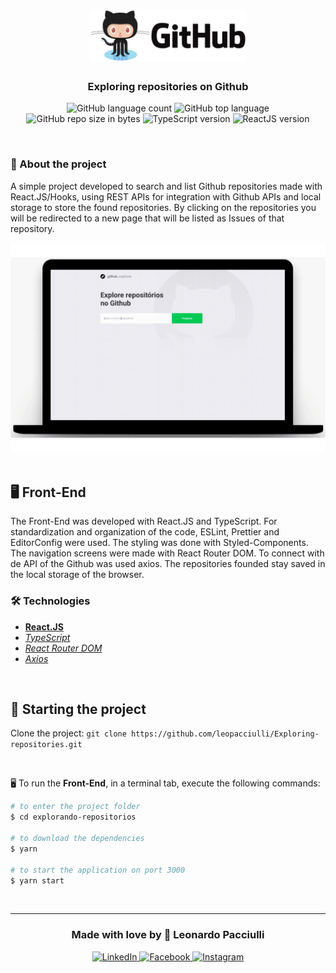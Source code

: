 <h1 align="center">
  <img alt="GoStack" src="./src/assets/github.png" width="250px" />
</h1>

<h3 align="center">
  Exploring repositories on Github
</h3>

<p align="center">
  <img alt="GitHub language count" src="https://img.shields.io/github/languages/count/leopacciulli/Explorando-repositorios?color=yellow">

  <img alt="GitHub top language" src="https://img.shields.io/github/languages/top/leopacciulli/Explorando-repositorios?color=yellow">

  <img alt="GitHub repo size in bytes" src="https://img.shields.io/github/repo-size/leopacciulli/Explorando-repositorios?color=yellow">

  <img alt="TypeScript version" src="https://img.shields.io/badge/TypeScript-v3.8.3-007acc?style=flat&logoColor=007acc&logo=typescript">

  <img alt="ReactJS version" src="https://img.shields.io/badge/React.JS-v16.13.1-60dafb?style=flat&logoColor=60dafb&logo=react">
</p>

<br>

### 📝 About the project
A simple project developed to search and list Github repositories made with React.JS/Hooks, using REST APIs for integration with Github APIs and local storage to store the found repositories. By clicking on the repositories you will be redirected to a new page that will be listed as Issues of that repository.

<div align="center">
  <img src="./src/assets/explore.gif" />
</div>

<br>

## 🖥 Front-End
The Front-End was developed with React.JS and TypeScript. For standardization and organization of the code, ESLint, Prettier and EditorConfig were used. The styling was done with Styled-Components. The navigation screens were made with React Router DOM. To connect with de API of the Github was used axios. The repositories founded stay saved in the local storage of the browser.

### 🛠 Technologies
- **[React.JS](https://reactjs.org/)**
- *[TypeScript](https://www.typescriptlang.org/)*
- *[React Router DOM](https://reacttraining.com/react-router/web/guides/quick-start)*
- *[Axios](https://nodemon.io/)*

<br>

## 🏁 Starting the project
Clone the project: `git clone https://github.com/leopacciulli/Exploring-repositories.git`

<br>

🖥 To run the **Front-End**, in a terminal tab, execute the following commands:

````zsh
# to enter the project folder
$ cd explorando-repositorios

# to download the dependencies
$ yarn

# to start the application on port 3000
$ yarn start
````
<br>

---


<h3 align="center">
  Made with love by 💙 Leonardo Pacciulli
</h3>

<p align="center">
  <a href="https://www.linkedin.com/in/leonardo-pacciulli">
    <img alt="LinkedIn" src="https://img.shields.io/badge/LinkedIn-/in/leonardopacciulli-0e76a8?style=flat&logoColor=white&logo=linkedin">
  </a>
  <a href="https://www.facebook.com/paculli">
    <img alt="Facebook" src="https://img.shields.io/badge/Facebook-/LeonardoPacciulli-1778F2?style=flat&logoColor=white&logo=facebook">
  </a>
  <a href="https://www.instagram.com/leopacciulli/">
    <img alt="Instagram" src="https://img.shields.io/badge/Instagram-@leopacciulli-833AB4?style=flat&logoColor=white&logo=instagram">
  </a>
</p>
